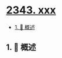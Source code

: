 # [2343. xxx](https://github.com/Tdahuyou/TNotes.leetcode/tree/main/notes/2343.%20xxx)

<!-- region:toc -->

- [1. 📝 概述](#1--概述)

<!-- endregion:toc -->

## 1. 📝 概述
